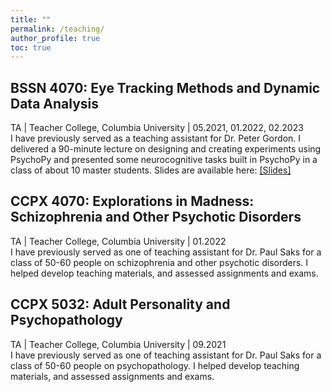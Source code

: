```yaml
---
title: ""
permalink: /teaching/
author_profile: true
toc: true
---
```

<style>
    .page__content .smallfont {
        font-size: 1.3vh;
        white-space: pre-wrap;
    }
</style>
## BSSN 4070: Eye Tracking Methods and Dynamic Data Analysis
<p class="smallfont">TA | Teacher College, Columbia University | 05.2021, 01.2022, 02.2023<br>I have previously served as a teaching assistant for Dr. Peter Gordon. I delivered a 90-minute lecture on designing and creating experiments using PsychoPy and presented some neurocognitive tasks built in PsychoPy in a class of about 10 master students. Slides are available here: <a href="/assets/slides/BSSN5022.pdf">[Slides]</a></p>

## CCPX 4070: Explorations in Madness: Schizophrenia and Other Psychotic Disorders
<p class="smallfont">TA | Teacher College, Columbia University | 01.2022<br>I have previously served as one of teaching assistant for Dr. Paul Saks for a class of 50-60 people on schizophrenia and other psychotic disorders. I helped develop teaching materials, and assessed assignments and exams.</p>

## CCPX 5032: Adult Personality and Psychopathology
<p class="smallfont">TA | Teacher College, Columbia University | 09.2021<br>I have previously served as one of teaching assistant for Dr. Paul Saks for a class of 50-60 people on psychopathology. I helped develop teaching materials, and assessed assignments and exams.</p>